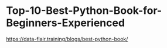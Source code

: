 # Top-10-Best-Python-Book-for-Beginners-Experienced

https://data-flair.training/blogs/best-python-book/

